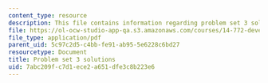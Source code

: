 ```yaml
---
content_type: resource
description: This file contains information regarding problem set 3 solution.
file: https://ol-ocw-studio-app-qa.s3.amazonaws.com/courses/14-772-development-economics-macroeconomics-spring-2013/7abc209fc7d1ece2a651dfe3c8b223e6_MIT14_772S13_pset3_sol.pdf
file_type: application/pdf
parent_uid: 5c97c2d5-c4bb-fe91-ab95-5e6228c6bd27
resourcetype: Document
title: Problem set 3 solutions
uid: 7abc209f-c7d1-ece2-a651-dfe3c8b223e6
---
```

